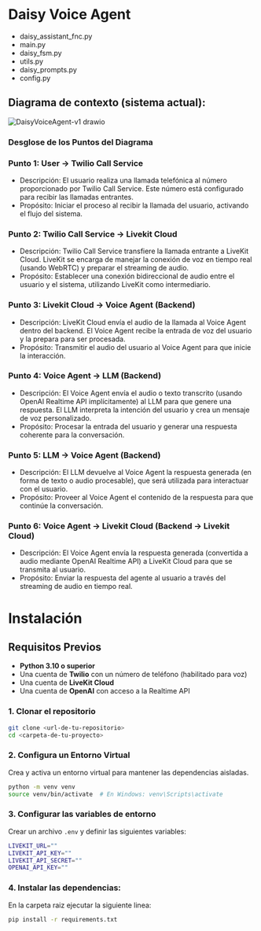 # Daisy Voice Agent

- daisy_assistant_fnc.py
- main.py
- daisy_fsm.py
- utils.py
- daisy_prompts.py
- config.py

## Diagrama de contexto (sistema actual):
![DaisyVoiceAgent-v1 drawio](https://github.com/user-attachments/assets/f04e2f38-3887-4e29-b1dc-a1545966260b)

### Desglose de los Puntos del Diagrama

### **Punto 1: User → Twilio Call Service**
- Descripción: El usuario realiza una llamada telefónica al número proporcionado por Twilio Call Service. Este número está configurado para recibir las llamadas entrantes.
- Propósito: Iniciar el proceso al recibir la llamada del usuario, activando el flujo del sistema.

### **Punto 2: Twilio Call Service → Livekit Cloud**
- Descripción: Twilio Call Service transfiere la llamada entrante a LiveKit Cloud. LiveKit se encarga de manejar la conexión de voz en tiempo real (usando WebRTC) y preparar el streaming de audio.
- Propósito: Establecer una conexión bidireccional de audio entre el usuario y el sistema, utilizando LiveKit como intermediario.

### **Punto 3: Livekit Cloud → Voice Agent (Backend)**
- Descripción: LiveKit Cloud envía el audio de la llamada al Voice Agent dentro del backend. El Voice Agent recibe la entrada de voz del usuario y la prepara para ser procesada.
- Propósito: Transmitir el audio del usuario al Voice Agent para que inicie la interacción.

### **Punto 4: Voice Agent → LLM (Backend)**
- Descripción: El Voice Agent envía el audio o texto transcrito (usando OpenAI Realtime API implícitamente) al LLM para que genere una respuesta. El LLM interpreta la intención del usuario y crea un mensaje de voz personalizado.
- Propósito: Procesar la entrada del usuario y generar una respuesta coherente para la conversación.

### **Punto 5: LLM → Voice Agent (Backend)**
- Descripción: El LLM devuelve al Voice Agent la respuesta generada (en forma de texto o audio procesable), que será utilizada para interactuar con el usuario.
- Propósito: Proveer al Voice Agent el contenido de la respuesta para que continúe la conversación.

### **Punto 6: Voice Agent → Livekit Cloud (Backend → Livekit Cloud)**
- Descripción: El Voice Agent envía la respuesta generada (convertida a audio mediante OpenAI Realtime API) a LiveKit Cloud para que se transmita al usuario.
- Propósito: Enviar la respuesta del agente al usuario a través del streaming de audio en tiempo real.

# Instalación

## Requisitos Previos

- **Python 3.10 o superior**
- Una cuenta de **Twilio** con un número de teléfono (habilitado para voz)
- Una cuenta de **LiveKit Cloud**
- Una cuenta de **OpenAI** con acceso a la Realtime API

### 1. Clonar el repositorio

```bash
git clone <url-de-tu-repositorio>
cd <carpeta-de-tu-proyecto>
```

### 2. Configura un Entorno Virtual
Crea y activa un entorno virtual para mantener las dependencias aisladas.

```bash
python -m venv venv
source venv/bin/activate  # En Windows: venv\Scripts\activate
```

### 3. Configurar las variables de entorno
Crear un archivo `.env` y definir las siguientes variables:

```bash
LIVEKIT_URL=""
LIVEKIT_API_KEY=""
LIVEKIT_API_SECRET=""
OPENAI_API_KEY=""
```

### 4. Instalar las dependencias:
En la carpeta raiz ejecutar la siguiente linea:
```bash
pip install -r requirements.txt
```




